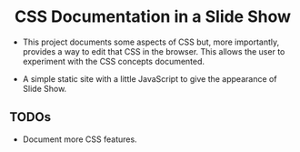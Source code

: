 <h1 align="center">CSS Documentation in a Slide Show</h1>

- This project documents some aspects of CSS but, more importantly, provides a way to edit that CSS in the browser. This allows the user to experiment with the CSS concepts documented.

- A simple static site with a little JavaScript to give the appearance of Slide Show.

## TODOs

- Document more CSS features.
